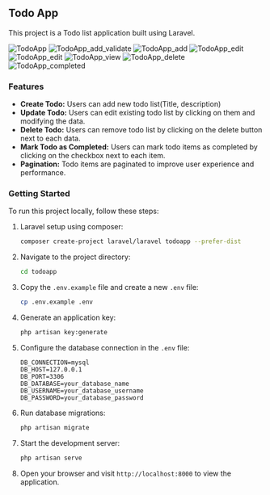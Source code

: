 ## Todo App

This project is a Todo list application built using Laravel.

![TodoApp](https://github.com/soundarmsr77/Laravel-Todo-app/assets/167417356/446c56c6-c917-4028-b79d-c957769fd42e)
![TodoApp_add_validate](https://github.com/soundarmsr77/Laravel-Todo-app/assets/167417356/0abe8e2b-122f-49d6-9521-9334e80b8a44)
![TodoApp_add](https://github.com/soundarmsr77/Laravel-Todo-app/assets/167417356/76657f57-1f4c-4f85-a247-8649a91bffaf)
![TodoApp_edit](https://github.com/soundarmsr77/Laravel-Todo-app/assets/167417356/5b8bea22-a0f7-4906-82de-6d4516d67962)
![TodoApp_edit](https://github.com/soundarmsr77/Laravel-Todo-app/assets/167417356/342cd584-32ba-44aa-b532-609dda45b8e5)
![TodoApp_view](https://github.com/soundarmsr77/Laravel-Todo-app/assets/167417356/1354fb16-95c9-49f1-b15e-74fbda7210e5)
![TodoApp_delete](https://github.com/soundarmsr77/Laravel-Todo-app/assets/167417356/33a9a46c-5829-46b5-9d7c-21a51282b5e4)
![TodoApp_completed](https://github.com/soundarmsr77/Laravel-Todo-app/assets/167417356/068e9430-8902-48fa-896a-319674d5025b)


### Features

- **Create Todo:** Users can add new todo list(Title, description)
- **Update Todo:** Users can edit existing todo list by clicking on them and modifying the data.
- **Delete Todo:** Users can remove todo list by clicking on the delete button next to each data.
- **Mark Todo as Completed:** Users can mark todo items as completed by clicking on the checkbox next to each item.
- **Pagination:** Todo items are paginated to improve user experience and performance.


### Getting Started

To run this project locally, follow these steps:

1. Laravel setup using composer:

   ```bash
   composer create-project laravel/laravel todoapp --prefer-dist
   ```

2. Navigate to the project directory:

   ```bash
   cd todoapp
   ```

3. Copy the `.env.example` file and create a new `.env` file:

   ```bash
   cp .env.example .env
   ```

4. Generate an application key:

   ```bash
   php artisan key:generate
   ```

5. Configure the database connection in the `.env` file:

   ```env
   DB_CONNECTION=mysql
   DB_HOST=127.0.0.1
   DB_PORT=3306
   DB_DATABASE=your_database_name
   DB_USERNAME=your_database_username
   DB_PASSWORD=your_database_password
   ```

6. Run database migrations:

   ```bash
   php artisan migrate
   ```


7. Start the development server:

   ```bash
   php artisan serve
   ```

8. Open your browser and visit `http://localhost:8000` to view the application.


